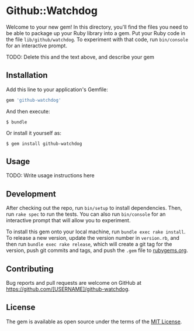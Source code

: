 # Github::Watchdog

Welcome to your new gem! In this directory, you'll find the files you need to be able to package up your Ruby library into a gem. Put your Ruby code in the file `lib/github/watchdog`. To experiment with that code, run `bin/console` for an interactive prompt.

TODO: Delete this and the text above, and describe your gem

## Installation

Add this line to your application's Gemfile:

```ruby
gem 'github-watchdog'
```

And then execute:

    $ bundle

Or install it yourself as:

    $ gem install github-watchdog

## Usage

TODO: Write usage instructions here

## Development

After checking out the repo, run `bin/setup` to install dependencies. Then, run `rake spec` to run the tests. You can also run `bin/console` for an interactive prompt that will allow you to experiment.

To install this gem onto your local machine, run `bundle exec rake install`. To release a new version, update the version number in `version.rb`, and then run `bundle exec rake release`, which will create a git tag for the version, push git commits and tags, and push the `.gem` file to [rubygems.org](https://rubygems.org).

## Contributing

Bug reports and pull requests are welcome on GitHub at https://github.com/[USERNAME]/github-watchdog.


## License

The gem is available as open source under the terms of the [MIT License](http://opensource.org/licenses/MIT).

